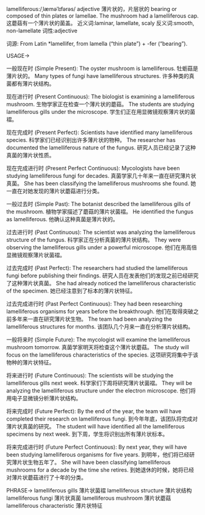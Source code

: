 lamelliferous:/ˌlæməˈlɪfərəs/
adjective
薄片状的，片层状的
bearing or composed of thin plates or lamellae.
The mushroom had a lamelliferous cap.  这蘑菇有一个薄片状的菌盖。
近义词:laminar, lamellate, scaly
反义词:smooth, non-lamellate
词性:adjective

词源:
From Latin *lamellifer, from lamella (“thin plate”) + -fer (“bearing”).

USAGE->

一般现在时 (Simple Present):
The oyster mushroom is lamelliferous. 牡蛎菇是薄片状的。
Many types of fungi have lamelliferous structures. 许多种类的真菌都有薄片状结构。


现在进行时 (Present Continuous):
The biologist is examining a lamelliferous mushroom.  生物学家正在检查一个薄片状的蘑菇。
The students are studying lamelliferous gills under the microscope. 学生们正在用显微镜观察薄片状的菌褶。


现在完成时 (Present Perfect):
Scientists have identified many lamelliferous species. 科学家们已经识别出许多薄片状的物种。
The researcher has documented the lamelliferous nature of the fungus. 研究人员已经记录了这种真菌的薄片状性质。


现在完成进行时 (Present Perfect Continuous):
Mycologists have been studying lamelliferous fungi for decades.  真菌学家几十年来一直在研究薄片状真菌。
She has been classifying the lamelliferous mushrooms she found. 她一直在对她发现的薄片状蘑菇进行分类。


一般过去时 (Simple Past):
The botanist described the lamelliferous gills of the mushroom. 植物学家描述了蘑菇的薄片状菌褶。
He identified the fungus as lamelliferous.  他确认这种真菌是薄片状的。


过去进行时 (Past Continuous):
The scientist was analyzing the lamelliferous structure of the fungus. 科学家正在分析真菌的薄片状结构。
They were observing the lamelliferous gills under a powerful microscope. 他们在用高倍显微镜观察薄片状菌褶。


过去完成时 (Past Perfect):
The researchers had studied the lamelliferous fungi before publishing their findings. 研究人员在发表他们的发现之前已经研究了这种薄片状真菌。
She had already noticed the lamelliferous characteristic of the specimen. 她已经注意到了标本的薄片状特征。


过去完成进行时 (Past Perfect Continuous):
They had been researching lamelliferous organisms for years before the breakthrough.  他们在取得突破之前多年来一直在研究薄片状生物。
The team had been analyzing the lamelliferous structures for months.  该团队几个月来一直在分析薄片状结构。


一般将来时 (Simple Future):
The mycologist will examine the lamelliferous mushroom tomorrow. 真菌学家明天将检查这个薄片状蘑菇。
The study will focus on the lamelliferous characteristics of the species.  这项研究将集中于该物种的薄片状特征。


将来进行时 (Future Continuous):
The scientists will be studying the lamelliferous gills next week. 科学家们下周将研究薄片状菌褶。
They will be analyzing the lamelliferous structure under the electron microscope. 他们将用电子显微镜分析薄片状结构。


将来完成时 (Future Perfect):
By the end of the year, the team will have completed their research on lamelliferous fungi. 到今年年底，该团队将完成对薄片状真菌的研究。
The student will have identified all the lamelliferous specimens by next week. 到下周，学生将识别出所有薄片状标本。


将来完成进行时 (Future Perfect Continuous):
By next year, they will have been studying lamelliferous organisms for five years. 到明年，他们将已经研究薄片状生物五年了。
She will have been classifying lamelliferous mushrooms for a decade by the time she retires. 到她退休的时候，她将已经对薄片状蘑菇进行了十年的分类。



PHRASE->
lamelliferous gills 薄片状菌褶
lamelliferous structure 薄片状结构
lamelliferous fungi 薄片状真菌
lamelliferous mushroom 薄片状蘑菇
lamelliferous characteristic 薄片状特征